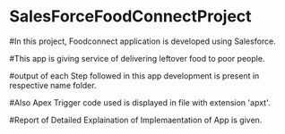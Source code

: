 # SalesForceFoodConnectProject
#In this project, Foodconnect application is developed using Salesforce.

#This app is giving service of delivering leftover food to poor people.

#output of each Step followed in this app development is present in respective name folder.

#Also Apex Trigger code used is displayed in file with extension 'apxt'.

#Report of Detailed Explaination of Implemaentation of App is given.
